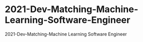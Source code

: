 # 2021-Dev-Matching-Machine-Learning-Software-Engineer
2021-Dev-Matching-Machine Learning Software Engineer

